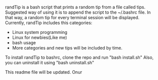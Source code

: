 randTip is a bash script that prints a random tip from a file called tips. Suggested way of using it is to append the script to the ~/.bashrc file. In that way, a random tip for every terminal session will be displayed. Currently, randTip includes this categories:
- Linux system programming
- Linux for newbies(Like me)
- bash usage
- More categories and new tips will be included by time.

To install randTip to bashrc, clone the repo and run "bash install.sh"
Also, you can uninstall it using "bash uninstall.sh"

This readme file will be updated.
Onur

